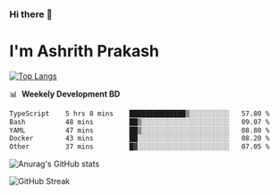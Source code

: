 ### Hi there 👋
# I'm Ashrith Prakash

[![Top Langs](https://github-readme-stats.vercel.app/api/top-langs/?username=xxcheckmatexx&count_private=true&include_all_commits=true&show_icons=true&line_height=20&title_color=FFFFFF&icon_color=FFFFFF&text_color=FFFFFF&bg_color=0D1117&langs_count=8)](https://github.com/anuraghazra/github-readme-stats)

📊 &nbsp;**Weekely Development BD**

<!--START_SECTION:waka-->

```txt
TypeScript    5 hrs 8 mins    ██████████████▒░░░░░░░░░░   57.80 %
Bash          48 mins         ██▒░░░░░░░░░░░░░░░░░░░░░░   09.07 %
YAML          47 mins         ██▒░░░░░░░░░░░░░░░░░░░░░░   08.80 %
Docker        43 mins         ██░░░░░░░░░░░░░░░░░░░░░░░   08.20 %
Other         37 mins         █▓░░░░░░░░░░░░░░░░░░░░░░░   07.05 %
```

<!--END_SECTION:waka-->

![Anurag's GitHub stats](https://github-readme-stats.vercel.app/api?username=xxcheckmatexx&count_private=true&show_icons=true&theme=merko)  

![GitHub Streak](http://github-readme-streak-stats.herokuapp.com?user=xxcheckmatexx&theme=merko&hide_border=true&date_format=M%20j%5B%2C%20Y%5D&fire=DD0E0B)
<br/>
